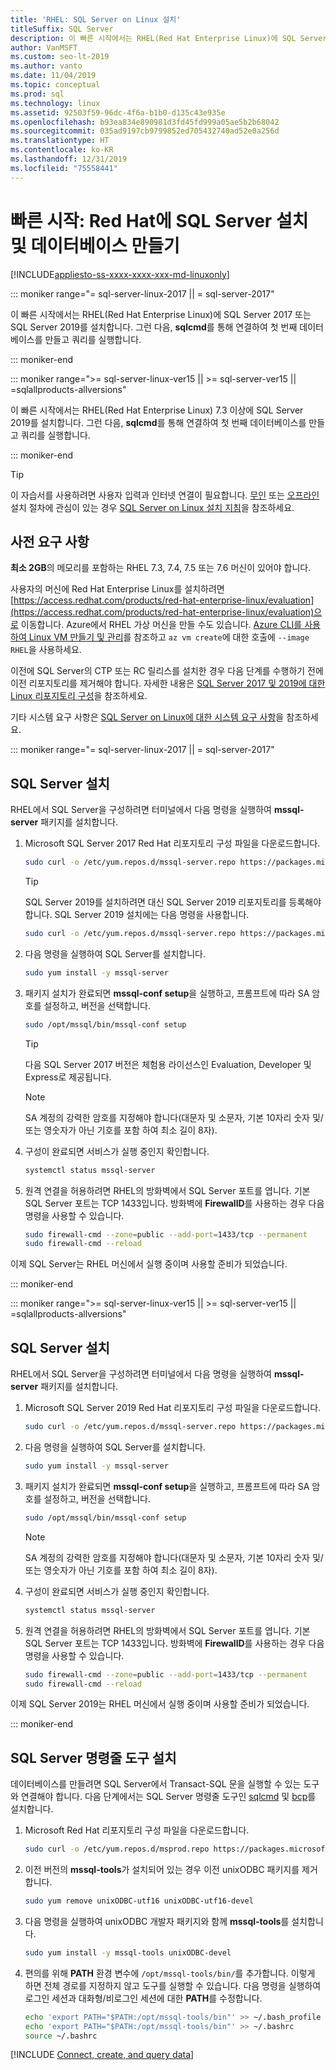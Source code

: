 ```yaml
---
title: 'RHEL: SQL Server on Linux 설치'
titleSuffix: SQL Server
description: 이 빠른 시작에서는 RHEL(Red Hat Enterprise Linux)에 SQL Server 2017 또는 SQL Server 2019를 설치한 다음, sqlcmd를 사용하여 데이터베이스를 만들고 쿼리하는 방법을 보여 줍니다.
author: VanMSFT
ms.custom: seo-lt-2019
ms.author: vanto
ms.date: 11/04/2019
ms.topic: conceptual
ms.prod: sql
ms.technology: linux
ms.assetid: 92503f59-96dc-4f6a-b1b0-d135c43e935e
ms.openlocfilehash: b93ea834e890981d3fd45fd999a05ae5b2b68042
ms.sourcegitcommit: 035ad9197cb9799852ed705432740ad52e0a256d
ms.translationtype: HT
ms.contentlocale: ko-KR
ms.lasthandoff: 12/31/2019
ms.locfileid: "75558441"
---
```

# <a name="quickstart-install-sql-server-and-create-a-database-on-red-hat"></a>빠른 시작: Red Hat에 SQL Server 설치 및 데이터베이스 만들기

[!INCLUDE[appliesto-ss-xxxx-xxxx-xxx-md-linuxonly](../includes/appliesto-ss-xxxx-xxxx-xxx-md-linuxonly.md)]

<!--SQL Server 2017 on Linux-->
::: moniker range="= sql-server-linux-2017 || = sql-server-2017"

이 빠른 시작에서는 RHEL(Red Hat Enterprise Linux)에 SQL Server 2017 또는 SQL Server 2019를 설치합니다. 그런 다음, **sqlcmd**를 통해 연결하여 첫 번째 데이터베이스를 만들고 쿼리를 실행합니다.

::: moniker-end
<!--SQL Server 2019 on Linux-->
::: moniker range=">= sql-server-linux-ver15 || >= sql-server-ver15 || =sqlallproducts-allversions"

이 빠른 시작에서는 RHEL(Red Hat Enterprise Linux) 7.3 이상에 SQL Server 2019를 설치합니다. 그런 다음, **sqlcmd**를 통해 연결하여 첫 번째 데이터베이스를 만들고 쿼리를 실행합니다.

::: moniker-end

> [!TIP]
> 이 자습서를 사용하려면 사용자 입력과 인터넷 연결이 필요합니다. [무인](sql-server-linux-setup.md#unattended) 또는 [오프라인](sql-server-linux-setup.md#offline) 설치 절차에 관심이 있는 경우 [SQL Server on Linux 설치 지침](sql-server-linux-setup.md)을 참조하세요.

## <a name="prerequisites"></a>사전 요구 사항

**최소 2GB**의 메모리를 포함하는 RHEL 7.3, 7.4, 7.5 또는 7.6 머신이 있어야 합니다.

사용자의 머신에 Red Hat Enterprise Linux를 설치하려면 [https://access.redhat.com/products/red-hat-enterprise-linux/evaluation](https://access.redhat.com/products/red-hat-enterprise-linux/evaluation)으로 이동합니다. Azure에서 RHEL 가상 머신을 만들 수도 있습니다. [Azure CLI를 사용하여 Linux VM 만들기 및 관리](https://docs.microsoft.com/azure/virtual-machines/linux/tutorial-manage-vm)를 참조하고 `az vm create`에 대한 호출에 `--image RHEL`을 사용하세요.

이전에 SQL Server의 CTP 또는 RC 릴리스를 설치한 경우 다음 단계를 수행하기 전에 이전 리포지토리를 제거해야 합니다. 자세한 내용은 [SQL Server 2017 및 2019에 대한 Linux 리포지토리 구성](sql-server-linux-change-repo.md)을 참조하세요.

기타 시스템 요구 사항은 [SQL Server on Linux에 대한 시스템 요구 사항](sql-server-linux-setup.md#system)을 참조하세요.

<!--SQL Server 2017 on Linux-->
::: moniker range="= sql-server-linux-2017 || = sql-server-2017"

## <a id="install"></a>SQL Server 설치

RHEL에서 SQL Server을 구성하려면 터미널에서 다음 명령을 실행하여 **mssql-server** 패키지를 설치합니다.

1. Microsoft SQL Server 2017 Red Hat 리포지토리 구성 파일을 다운로드합니다.

   ```bash
   sudo curl -o /etc/yum.repos.d/mssql-server.repo https://packages.microsoft.com/config/rhel/7/mssql-server-2017.repo
   ```

   > [!TIP]
   > SQL Server 2019를 설치하려면 대신 SQL Server 2019 리포지토리를 등록해야 합니다. SQL Server 2019 설치에는 다음 명령을 사용합니다.
   >
   > ```bash
   > sudo curl -o /etc/yum.repos.d/mssql-server.repo https://packages.microsoft.com/config/rhel/7/mssql-server-2019.repo
   > ```

2. 다음 명령을 실행하여 SQL Server를 설치합니다.

   ```bash
   sudo yum install -y mssql-server
   ```

3. 패키지 설치가 완료되면 **mssql-conf setup**을 실행하고, 프롬프트에 따라 SA 암호를 설정하고, 버전을 선택합니다.

   ```bash
   sudo /opt/mssql/bin/mssql-conf setup
   ```

   > [!TIP]
   > 다음 SQL Server 2017 버전은 체험용 라이선스인 Evaluation, Developer 및 Express로 제공됩니다.

   > [!NOTE]
   > SA 계정의 강력한 암호를 지정해야 합니다(대문자 및 소문자, 기본 10자리 숫자 및/또는 영숫자가 아닌 기호를 포함 하여 최소 길이 8자).

4. 구성이 완료되면 서비스가 실행 중인지 확인합니다.

   ```bash
   systemctl status mssql-server
   ```

5. 원격 연결을 허용하려면 RHEL의 방화벽에서 SQL Server 포트를 엽니다. 기본 SQL Server 포트는 TCP 1433입니다. 방화벽에 **FirewallD**를 사용하는 경우 다음 명령을 사용할 수 있습니다.

   ```bash
   sudo firewall-cmd --zone=public --add-port=1433/tcp --permanent
   sudo firewall-cmd --reload
   ```

이제 SQL Server는 RHEL 머신에서 실행 중이며 사용할 준비가 되었습니다.

::: moniker-end
<!--SQL Server 2019 on Linux-->
::: moniker range=">= sql-server-linux-ver15 || >= sql-server-ver15 || =sqlallproducts-allversions"

## <a id="install"></a>SQL Server 설치

RHEL에서 SQL Server을 구성하려면 터미널에서 다음 명령을 실행하여 **mssql-server** 패키지를 설치합니다.

1. Microsoft SQL Server 2019 Red Hat 리포지토리 구성 파일을 다운로드합니다.

   ```bash
   sudo curl -o /etc/yum.repos.d/mssql-server.repo https://packages.microsoft.com/config/rhel/7/mssql-server-2019.repo
   ```

2. 다음 명령을 실행하여 SQL Server를 설치합니다.

   ```bash
   sudo yum install -y mssql-server
   ```

3. 패키지 설치가 완료되면 **mssql-conf setup**을 실행하고, 프롬프트에 따라 SA 암호를 설정하고, 버전을 선택합니다.

   ```bash
   sudo /opt/mssql/bin/mssql-conf setup
   ```

   > [!NOTE]
   > SA 계정의 강력한 암호를 지정해야 합니다(대문자 및 소문자, 기본 10자리 숫자 및/또는 영숫자가 아닌 기호를 포함 하여 최소 길이 8자).

4. 구성이 완료되면 서비스가 실행 중인지 확인합니다.

   ```bash
   systemctl status mssql-server
   ```

5. 원격 연결을 허용하려면 RHEL의 방화벽에서 SQL Server 포트를 엽니다. 기본 SQL Server 포트는 TCP 1433입니다. 방화벽에 **FirewallD**를 사용하는 경우 다음 명령을 사용할 수 있습니다.

   ```bash
   sudo firewall-cmd --zone=public --add-port=1433/tcp --permanent
   sudo firewall-cmd --reload
   ```

이제 SQL Server 2019는 RHEL 머신에서 실행 중이며 사용할 준비가 되었습니다.

::: moniker-end

## <a id="tools"></a>SQL Server 명령줄 도구 설치

데이터베이스를 만들려면 SQL Server에서 Transact-SQL 문을 실행할 수 있는 도구와 연결해야 합니다. 다음 단계에서는 SQL Server 명령줄 도구인 [sqlcmd](../tools/sqlcmd-utility.md) 및 [bcp](../tools/bcp-utility.md)를 설치합니다.

1. Microsoft Red Hat 리포지토리 구성 파일을 다운로드합니다.

   ```bash
   sudo curl -o /etc/yum.repos.d/msprod.repo https://packages.microsoft.com/config/rhel/7/prod.repo
   ```

1. 이전 버전의 **mssql-tools**가 설치되어 있는 경우 이전 unixODBC 패키지를 제거합니다.

   ```bash
   sudo yum remove unixODBC-utf16 unixODBC-utf16-devel
   ```

1. 다음 명령을 실행하여 unixODBC 개발자 패키지와 함께 **mssql-tools**를 설치합니다.

   ```bash
   sudo yum install -y mssql-tools unixODBC-devel
   ```

1. 편의를 위해 **PATH** 환경 변수에 `/opt/mssql-tools/bin/`를 추가합니다. 이렇게 하면 전체 경로를 지정하지 않고 도구를 실행할 수 있습니다. 다음 명령을 실행하여 로그인 세션과 대화형/비로그인 세션에 대한 **PATH**를 수정합니다.

   ```bash
   echo 'export PATH="$PATH:/opt/mssql-tools/bin"' >> ~/.bash_profile
   echo 'export PATH="$PATH:/opt/mssql-tools/bin"' >> ~/.bashrc
   source ~/.bashrc
   ```

[!INCLUDE [Connect, create, and query data](../includes/sql-linux-quickstart-connect-query.md)]
